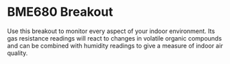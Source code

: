 <!--
---
name: BME680 Breakout
class: board
type: other
formfactor: Custom
manufacturer: Pimoroni
description: Use this breakout to monitor every aspect of your indoor environment.
url: https://shop.pimoroni.com/products/bme680
github: https://github.com/pimoroni/bme680
buy: https://shop.pimoroni.com/products/bme680
image: 'bme680-breakout.png'
pincount: 5
eeprom: no
power:
  '1':
ground:
  '9':
pin:
  '3':
    name: SDA
    mode: i2c
  '5':
    name: SCL
    mode: i2c
  '7':
    name: O
i2c:
  '0x76':
    name: BME680
    device: BME680
-->
# BME680 Breakout

Use this breakout to monitor every aspect of your indoor environment. Its gas resistance readings will react to changes in volatile organic compounds and can be combined with humidity readings to give a measure of indoor air quality.
